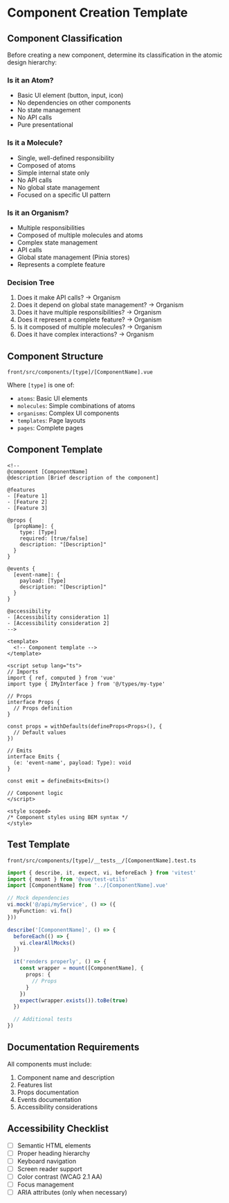 # Component Creation Template

## Component Classification

Before creating a new component, determine its classification in the atomic design hierarchy:

### Is it an Atom?
- Basic UI element (button, input, icon)
- No dependencies on other components
- No state management
- No API calls
- Pure presentational

### Is it a Molecule?
- Single, well-defined responsibility
- Composed of atoms
- Simple internal state only
- No API calls
- No global state management
- Focused on a specific UI pattern

### Is it an Organism?
- Multiple responsibilities
- Composed of multiple molecules and atoms
- Complex state management
- API calls
- Global state management (Pinia stores)
- Represents a complete feature

### Decision Tree
1. Does it make API calls? → Organism
2. Does it depend on global state management? → Organism
3. Does it have multiple responsibilities? → Organism
4. Does it represent a complete feature? → Organism
5. Is it composed of multiple molecules? → Organism
6. Does it have complex interactions? → Organism

## Component Structure

```
front/src/components/[type]/[ComponentName].vue
```

Where `[type]` is one of:
- `atoms`: Basic UI elements
- `molecules`: Simple combinations of atoms
- `organisms`: Complex UI components
- `templates`: Page layouts
- `pages`: Complete pages

## Component Template

```vue
<!--
@component [ComponentName]
@description [Brief description of the component]

@features
- [Feature 1]
- [Feature 2]
- [Feature 3]

@props {
  [propName]: {
    type: [Type]
    required: [true/false]
    description: "[Description]"
  }
}

@events {
  [event-name]: {
    payload: [Type]
    description: "[Description]"
  }
}

@accessibility
- [Accessibility consideration 1]
- [Accessibility consideration 2]
-->

<template>
  <!-- Component template -->
</template>

<script setup lang="ts">
// Imports
import { ref, computed } from 'vue'
import type { IMyInterface } from '@/types/my-type'

// Props
interface Props {
  // Props definition
}

const props = withDefaults(defineProps<Props>(), {
  // Default values
})

// Emits
interface Emits {
  (e: 'event-name', payload: Type): void
}

const emit = defineEmits<Emits>()

// Component logic
</script>

<style scoped>
/* Component styles using BEM syntax */
</style>
```

## Test Template

```
front/src/components/[type]/__tests__/[ComponentName].test.ts
```

```typescript
import { describe, it, expect, vi, beforeEach } from 'vitest'
import { mount } from '@vue/test-utils'
import [ComponentName] from '../[ComponentName].vue'

// Mock dependencies
vi.mock('@/api/myService', () => ({
  myFunction: vi.fn()
}))

describe('[ComponentName]', () => {
  beforeEach(() => {
    vi.clearAllMocks()
  })

  it('renders properly', () => {
    const wrapper = mount([ComponentName], {
      props: {
        // Props
      }
    })
    expect(wrapper.exists()).toBe(true)
  })

  // Additional tests
})
```

## Documentation Requirements

All components must include:
1. Component name and description
2. Features list
3. Props documentation
4. Events documentation
5. Accessibility considerations

## Accessibility Checklist

- [ ] Semantic HTML elements
- [ ] Proper heading hierarchy
- [ ] Keyboard navigation
- [ ] Screen reader support
- [ ] Color contrast (WCAG 2.1 AA)
- [ ] Focus management
- [ ] ARIA attributes (only when necessary) 